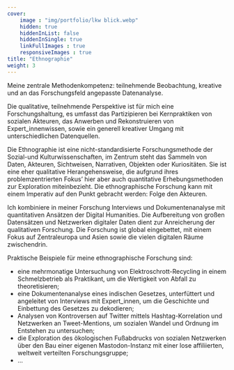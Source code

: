 ```yaml
---
cover:
    image : "img/portfolio/lkw blick.webp"
    hidden: true
    hiddenInList: false
    hiddenInSingle: true
    linkFullImages : true
    responsiveImages : true
title: "Ethnographie"
weight: 3
---
```


Meine zentrale Methodenkompetenz: teilnehmende Beobachtung, kreative und an das Forschungsfeld angepasste Datenanalyse.
<!--more-->
Die qualitative, teilnehmende Perspektive ist für mich eine Forschungshaltung, es umfasst das Partizipieren bei Kernpraktiken von sozialen Akteuren, das Anwerben und Rekonstruieren von Expert_innenwissen, sowie ein generell kreativer Umgang mit unterschiedlichen Datenquellen.

Die Ethnographie ist eine nicht-standardisierte Forschungsmethode der Sozial-und Kulturwissenschaften, im Zentrum steht das Sammeln von Daten, Akteuren, Sichtweisen, Narrativen, Objekten oder Kuriositäten. Sie ist eine eher qualitative Herangehensweise, die aufgrund ihres problemzentrierten Fokus’ hier aber auch quantitative Erhebungsmethoden zur Exploration miteinbezieht. Die ethnographische Forschung kann mit einem Imperativ auf den Punkt gebracht werden: Folge den Akteuren. 

Ich kombiniere in meiner Forschung Interviews und Dokumentenanalyse mit quantitativen Ansätzen der Digital Humanities. Die Aufbereitung von großen Datensätzen und Netzwerken digitaler Daten dient zur Anreicherung der qualitativen Forschung. Die Forschung ist global eingebettet, mit einem Fokus auf Zentraleuropa und Asien sowie die vielen digitalen Räume zwischendrin.

Praktische Beispiele für meine ethnographische Forschung sind:
- eine mehrmonatige Untersuchung von Elektroschrott-Recycling in einem Schmelzbetrieb als Praktikant, um die Wertigkeit von Abfall zu theoretisieren;
- eine Dokumentenanalyse eines indischen Gesetzes, unterfüttert und angeleitet von Interviews mit Expert_innen, um die Geschichte und Einbettung des Gesetzes zu dekodieren;
- Analysen von Kontroversen auf Twitter mittels Hashtag-Korrelation und Netzwerken an Tweet-Mentions, um sozialen Wandel und Ordnung im Entstehen zu untersuchen;
- die Exploration des ökologischen Fußabdrucks von sozialen Netzwerken über den Bau einer eigenen Mastodon-Instanz mit einer lose affiliierten, weltweit verteilten Forschungsgruppe;
- ...


